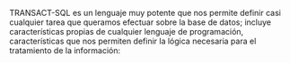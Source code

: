 
TRANSACT-SQL es un lenguaje muy potente que nos permite definir casi cualquier tarea que queramos efectuar sobre la base de datos; incluye características propias de cualquier lenguaje de programación, características que nos permiten definir la lógica necesaria para el tratamiento de la información:
